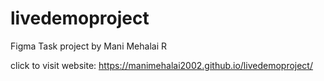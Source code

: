# livedemoproject
Figma Task project by Mani Mehalai R

click to visit website:  https://manimehalai2002.github.io/livedemoproject/
